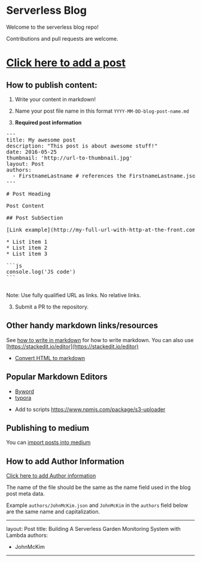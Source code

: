 # Serverless Blog

Welcome to the serverless blog repo!

Contributions and pull requests are welcome.

# [Click here to add a post](https://github.com/serverless/blog/new/master/post)

## How to publish content:

1. Write your content in markdown!

2. Name your post file name in this format `YYYY-MM-DD-blog-post-name.md`

3. **Required post information**

<pre>
---
title: My awesome post
description: "This post is about awesome stuff!"
date: 2016-05-25
thumbnail: 'http://url-to-thumbnail.jpg'
layout: Post
authors:
  - FirstnameLastname # references the FirstnameLastname.json file in ./authors folder
---

# Post Heading

Post Content

## Post SubSection

[Link example](http://my-full-url-with-http-at-the-front.com)

* List item 1
* List item 2
* List item 3

```js
console.log('JS code')
```

</pre>

Note: Use fully qualified URL as links. No relative links.


3. Submit a PR to the repository.


## Other handy markdown links/resources

See [how to write in markdown](https://blog.ghost.org/markdown/) for how to write markdown. You can also use [https://stackedit.io/editor](https://stackedit.io/editor)

* [Convert HTML to markdown](https://domchristie.github.io/to-markdown/)

## Popular Markdown Editors
* [Byword](https://bywordapp.com/)
* [typora](https://www.typora.io/)

- Add to scripts https://www.npmjs.com/package/s3-uploader

## Publishing to medium

You can [import posts into medium](https://medium.com/p/import)

## How to add Author Information

[Click here to add Author information](https://github.com/serverless/blog/new/master/authors)

The name of the file should be the same as the name field used in the blog post meta data.

Example `authors/JohnMcKim.json` and `JohnMcKim` in the `authors` field below are the same name and capitalization.

---
layout:  Post
title:  Building A Serverless Garden Monitoring System with Lambda
authors:
 - JohnMcKim
---
